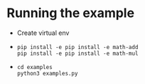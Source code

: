 # Running the example

- Create virtual env
-
  ```
  pip install -e pip install -e math-add 
  pip install -e pip install -e math-mul
  ```
-
  ```
  cd examples 
  python3 examples.py
  ```
